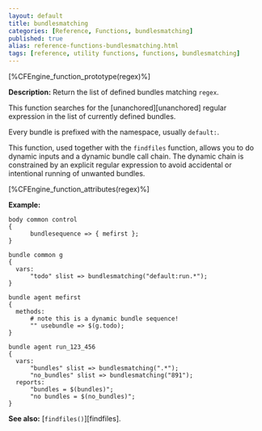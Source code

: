 ```yaml
---
layout: default
title: bundlesmatching
categories: [Reference, Functions, bundlesmatching]
published: true
alias: reference-functions-bundlesmatching.html
tags: [reference, utility functions, functions, bundlesmatching]
---
```


[%CFEngine_function_prototype(regex)%]

**Description:** Return the list of defined bundles matching `regex`.

This function searches for the [unanchored][unanchored] regular expression in 
the list of currently defined bundles.

Every bundle is prefixed with the namespace, usually `default:`.

This function, used together with the `findfiles` function, allows you
to do dynamic inputs and a dynamic bundle call chain.  The dynamic
chain is constrained by an explicit regular expression to avoid
accidental or intentional running of unwanted bundles.

[%CFEngine_function_attributes(regex)%]

**Example:**


```cf3
body common control
{
      bundlesequence => { mefirst };
}

bundle common g
{
  vars:
      "todo" slist => bundlesmatching("default:run.*");
}

bundle agent mefirst
{
  methods:
      # note this is a dynamic bundle sequence!
      "" usebundle => $(g.todo);
}

bundle agent run_123_456
{
  vars:
      "bundles" slist => bundlesmatching(".*");
      "no_bundles" slist => bundlesmatching("891");
  reports:
      "bundles = $(bundles)";
      "no bundles = $(no_bundles)";
}
```

**See also:** [`findfiles()`][findfiles].
